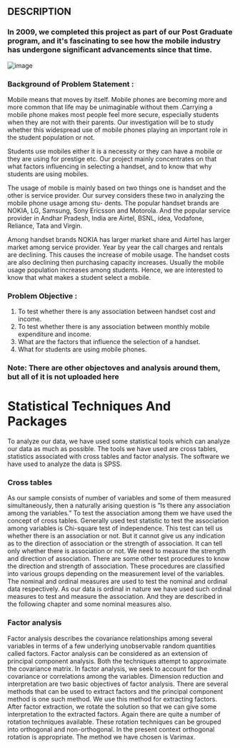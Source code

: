 ## DESCRIPTION
### In 2009, we completed this project as part of our Post Graduate program, and it's fascinating to see how the mobile industry has undergone significant advancements since that time.

![image](https://github.com/VenkataraoKakarla/Students-and-Mobile-Phones---An-Analysis/assets/29046268/800bc3e6-2f16-4225-845a-573dc7f385cd)


### Background of Problem Statement :

Mobile means that moves by itself. Mobile phones are becoming more and more common
that life may be unimaginable without them .Carrying a mobile phone makes most people
feel more secure, especially students when they are not with their parents. Our investigation
will be to study whether this widespread use of mobile phones playing an important role in
the student population or not.

Students use mobiles either it is a necessity or they can have a mobile or they are using for
prestige etc. Our project mainly concentrates on that what factors influencing in selecting
a handset, and to know that why students are using mobiles.

The usage of mobile is mainly based on two things one is handset and the other is service
provider. Our survey considers these two in analyzing the mobile phone usage among stu-
dents. The popular handset brands are NOKIA, LG, Samsung, Sony Ericsson and Motorola.
And the popular service provider in Andhar Pradesh, India are Airtel, BSNL, idea, Vodafone, Reliance, Tata
and Virgin.

Among handset brands NOKIA has larger market share and Airtel has larger market among
service provider. Year by year the call charges and rentals are declining. This causes the
increase of mobile usage. The handset costs are also declining then purchasing capacity
increases. Usually the mobile usage population increases among students. Hence, we are
interested to know that what makes a student select a mobile.

### Problem Objective :

 1. To test whether there is any association between handset cost and income.
 2. To test whether there is any association between monthly mobile expenditure and income.
 3. What are the factors that influence the selection of a handset.
 4. What for students are using mobile phones.

### Note: There are other objectoves and analysis around them, but all of it is not uploaded here


# Statistical Techniques And Packages

To analyze our data, we have used some statistical tools which can analyze our data as much
as possible. The tools we have used are cross tables, statistics associated with cross tables
and factor analysis. The software we have used to analyze the data is SPSS.

### Cross tables
As our sample consists of number of variables and some of them measured simultaneously,
then a naturally arising question is ”Is there any association among the variables.” To test
the association among them we have used the concept of cross tables. Generally used test
statistic to test the association among variables is Chi-square test of independence. This
test can tell us whether there is an association or not. But it cannot give us any indication
as to the direction of association or the strength of association. It can tell only whether
there is association or not. We need to measure the strength and direction of association.
There are some other test procedures to know the direction and strength of association.
These procedures are classified into various groups depending on the measurement level of
the variables. The nominal and ordinal measures are used to test the nominal and ordinal
data respectively. As our data is ordinal in nature we have used such ordinal measures to
test and measure the association. And they are described in the following chapter and some
nominal measures also.

### Factor analysis

Factor analysis describes the covariance relationships among several variables in terms of
a few underlying unobservable random quantities called factors. Factor analysis can be
considered as an extension of principal component analysis. Both the techniques attempt to
approximate the covariance matrix. In factor analysis, we seek to account for the covariance
or correlations among the variables. Dimension reduction and interpretation are two basic
objectives of factor analysis. There are several methods that can be used to extract factors
and the principal component method is one such method. We use this method for extracting
factors. After factor extraction, we rotate the solution so that we can give some interpretation
to the extracted factors. Again there are quite a number of rotation techniques available.
These rotation techniques can be grouped into orthogonal and non-orthogonal. In the present
context orthogonal rotation is appropriate. The method we have chosen is Varimax.
